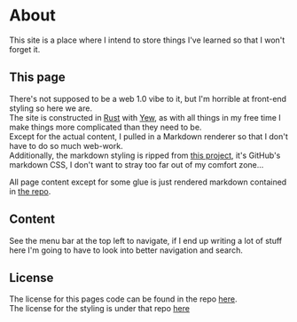 # About

This site is a place where I intend to store things I've learned so that I won't forget it.

## This page

There's not supposed to be a web 1.0 vibe to it, but I'm horrible at front-end styling so here we are.  
The site is constructed in [Rust](https://github.com/rust-lang/rust) with [Yew](https://yew.rs/),
as with all things in my free time I make things more complicated than they need to be.  
Except for the actual content, I pulled in a Markdown renderer so that I don't have to do so much web-work.  
Additionally, the markdown styling is ripped from [this project](https://github.com/sindresorhus/github-markdown-css),
it's GitHub's markdown CSS, I don't want to stray too far out of my comfort zone...

All page content except for some glue is just rendered markdown contained
in [the repo](https://github.com/MarcusGrass/marcusgrass.github.io).

## Content

See the menu bar at the top left to navigate, if I end up writing a lot of stuff here I'm going to have to look into
better navigation and search.

## License

The license for this pages code can be found in the
repo [here](https://github.com/MarcusGrass/marcusgrass.github.io/blob/main/LICENSE).  
The license for the styling is under that
repo [here](https://github.com/sindresorhus/github-markdown-css/blob/main/license)
